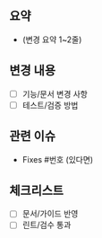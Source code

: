 ## 요약
- (변경 요약 1~2줄)

## 변경 내용
- [ ] 기능/문서 변경 사항
- [ ] 테스트/검증 방법

## 관련 이슈
- Fixes #번호 (있다면)

## 체크리스트
- [ ] 문서/가이드 반영
- [ ] 린트/검수 통과
